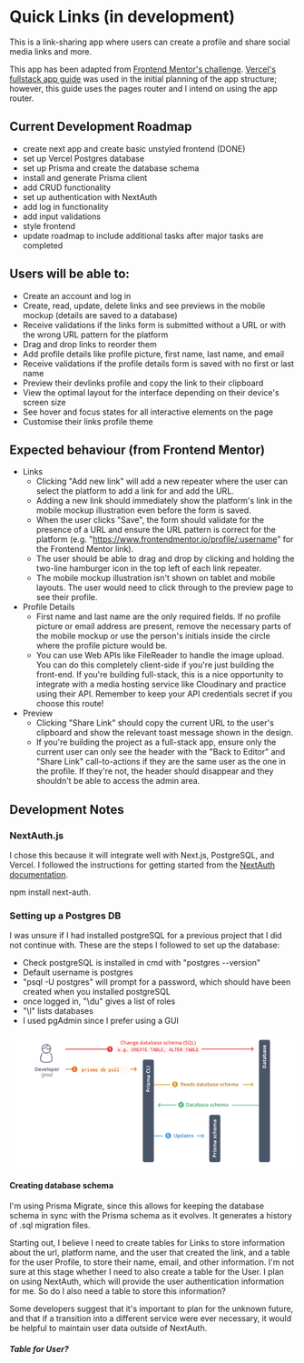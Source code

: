 # Quick Links (in development)

This is a link-sharing app where users can create a profile and share social media links and more.

This app has been adapted from [Frontend Mentor's challenge](https://www.frontendmentor.io/challenges/linksharing-app-Fbt7yweGsT). [Vercel's fullstack app guide](https://vercel.com/guides/nextjs-prisma-postgres) was used in the initial planning of the app structure; however, this guide uses the pages router and I intend on using the app router.

## Current Development Roadmap

- create next app and create basic unstyled frontend (DONE)
- set up Vercel Postgres database
- set up Prisma and create the database schema
- install and generate Prisma client
- add CRUD functionality
- set up authentication with NextAuth
- add log in functionality
- add input validations
- style frontend
- update roadmap to include additional tasks after major tasks are completed

## Users will be able to:

- Create an account and log in
- Create, read, update, delete links and see previews in the mobile mockup (details are saved to a database)
- Receive validations if the links form is submitted without a URL or with the wrong URL pattern for the platform
- Drag and drop links to reorder them
- Add profile details like profile picture, first name, last name, and email
- Receive validations if the profile details form is saved with no first or last name
- Preview their devlinks profile and copy the link to their clipboard
- View the optimal layout for the interface depending on their device's screen size
- See hover and focus states for all interactive elements on the page
- Customise their links profile theme

## Expected behaviour (from Frontend Mentor)

- Links
  - Clicking "Add new link" will add a new repeater where the user can select the platform to add a link for and add the URL.
  - Adding a new link should immediately show the platform's link in the mobile mockup illustration even before the form is saved.
  - When the user clicks "Save", the form should validate for the presence of a URL and ensure the URL pattern is correct for the platform (e.g. "https://www.frontendmentor.io/profile/:username" for the Frontend Mentor link).
  - The user should be able to drag and drop by clicking and holding the two-line hamburger icon in the top left of each link repeater.
  - The mobile mockup illustration isn't shown on tablet and mobile layouts. The user would need to click through to the preview page to see their profile.
- Profile Details
  - First name and last name are the only required fields. If no profile picture or email address are present, remove the necessary parts of the mobile mockup or use the person's initials inside the circle where the profile picture would be.
  - You can use Web APIs like FileReader to handle the image upload. You can do this completely client-side if you're just building the front-end. If you're building full-stack, this is a nice opportunity to integrate with a media hosting service like Cloudinary and practice using their API. Remember to keep your API credentials secret if you choose this route!
- Preview
  - Clicking "Share Link" should copy the current URL to the user's clipboard and show the relevant toast message shown in the design.
  - If you're building the project as a full-stack app, ensure only the current user can only see the header with the "Back to Editor" and "Share Link" call-to-actions if they are the same user as the one in the profile. If they're not, the header should disappear and they shouldn't be able to access the admin area.

## Development Notes

### NextAuth.js

I chose this because it will integrate well with Next.js, PostgreSQL, and Vercel. I followed the instructions for getting started from the [NextAuth documentation](https://next-auth.js.org/getting-started/example).

npm install next-auth.

### Setting up a Postgres DB

I was unsure if I had installed postgreSQL for a previous project that I did not continue with. These are the steps I followed to set up the database:

- Check postgreSQL is installed in cmd with "postgres --version"
- Default username is postgres
- "psql -U postgres" will prompt for a password, which should have been created when you installed postgreSQL
- once logged in, "\du" gives a list of roles
- "\l" lists databases
- I used pgAdmin since I prefer using a GUI

![Prisma flowchart](prisma-db-pull-generate-schema.png)

#### Creating database schema

I'm using Prisma Migrate, since this allows for keeping the database schema in sync with the Prisma schema as it evolves. It generates a history of .sql migration files.

Starting out, I believe I need to create tables for Links to store information about the url, platform name, and the user that created the link, and a table for the user Profile, to store their name, email, and other information. I'm not sure at this stage whether I need to also create a table for the User. I plan on using NextAuth, which will provide the user authentication information for me. So do I also need a table to store this information?

Some developers suggest that it's important to plan for the unknown future, and that if a transition into a different service were ever necessary, it would be helpful to maintain user data outside of NextAuth.

##### Table for User?
